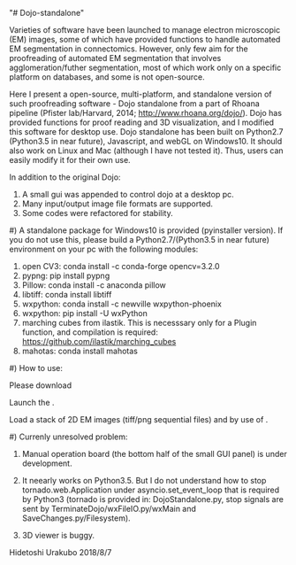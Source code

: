 "# Dojo-standalone"

Varieties of software have been launched to manage electron microscopic (EM) images, some of which have provided functions to handle automated EM segmentation in connectomics. However, only few aim for the proofreading of automated EM segmentation that involves agglomeration/futher segmentation, most of which work only on a specific platform on databases, and some is not open-source.


   Here I present a open-source, multi-platform, and standalone version of such proofreading software - Dojo standalone from a part of Rhoana pipeline (Pfister lab/Harvard, 2014; http://www.rhoana.org/dojo/). Dojo has provided functions for proof reading and 3D visualization, and I modified this software for desktop use. Dojo standalone has been built on Python2.7 (Python3.5 in near future), Javascript, and webGL on Windows10. It should also work on Linux and Mac (although I have not tested it). Thus, users can easily modify it for their own use.


In addition to the original Dojo:


1) A small gui was appended to control dojo at a desktop pc.
2) Many input/output image file formats are supported. 
3) Some codes were refactored for stability.


#) A standalone package for Windows10 is provided (pyinstaller version). If you do not use this, please build a Python2.7/(Python3.5 in near future) environment on your pc with the following modules:


1) open CV3: conda install -c conda-forge opencv=3.2.0
2) pypng: pip install pypng
3) Pillow: conda install -c anaconda pillow
4) libtiff: conda install libtiff
5) wxpython: conda install -c newville wxpython-phoenix
6) wxpython: pip install -U wxPython
7) marching cubes from ilastik. This is necesssary only for a Plugin function, and compilation is required: https://github.com/ilastik/marching_cubes
8) mahotas: conda install mahotas


#) How to use:

Please download

Launch the .

Load a stack of 2D EM images (tiff/png sequential files) and by use of .


#) Currenly unresolved problem:

1) Manual operation board (the bottom half of the small GUI panel) is under development.

2) It neearly works on Python3.5. But I do not understand how to stop tornado.web.Application under asyncio.set_event_loop that is required by Python3 (tornado is provided in: DojoStandalone.py, stop signals are sent by TerminateDojo/wxFileIO.py/wxMain and SaveChanges.py/Filesystem).

3) 3D viewer is buggy.

Hidetoshi Urakubo
2018/8/7

